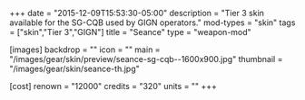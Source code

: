 +++
date = "2015-12-09T15:53:30-05:00"
description = "Tier 3 skin available for the SG-CQB used by GIGN operators."
mod-types = "skin"
tags = ["skin","Tier 3","GIGN"]
title = "Seance"
type = "weapon-mod"

[images]
  backdrop = ""
  icon = ""
  main = "/images/gear/skin/preview/seance-sg-cqb--1600x900.jpg"
  thumbnail = "/images/gear/skin/seance-th.jpg"

[cost]
  renown = "12000"
  credits = "320"
  units = ""
+++
